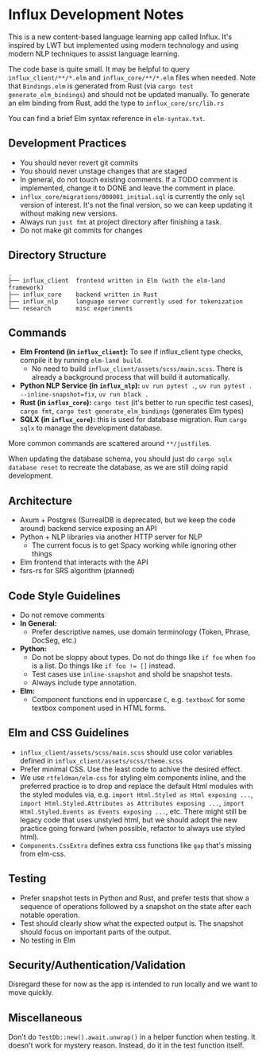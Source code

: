 # Influx Development Notes

This is a new content-based language learning app called Influx. It's inspired by LWT but implemented using modern technology and using modern NLP techniques to assist language learning.

The code base is quite small. It may be helpful to query `influx_client/**/*.elm` and `influx_core/**/*.elm` files when needed. Note that `Bindings.elm` is generated from Rust (via `cargo test generate_elm_bindings`) and should not be updated manually. To generate an elm binding from Rust, add the type to `influx_core/src/lib.rs`

You can find a brief Elm syntax reference in `elm-syntax.txt`.

## Development Practices

- You should never revert git commits
- You should never unstage changes that are staged
- In general, do not touch existing comments. If a TODO comment is implemented, change it to DONE and leave the comment in place.
- `influx_core/migrations/000001_initial.sql` is currently the only `sql` version of interest. It's not the final version, so we can keep updating it without making new versions.
- Always run `just fmt` at project directory after finishing a task.
- Do not make git commits for changes

## Directory Structure

```
.
├── influx_client  frontend written in Elm (with the elm-land framework)
├── influx_core    backend written in Rust
├── influx_nlp     language server currently used for tokenization
└── research       misc experiments
```

## Commands

- **Elm Frontend (in `influx_client`):** To see if influx_client type checks, compile it by running `elm-land build`.
  - No need to build `influx_client/assets/scss/main.scss`. There is already a background process that will build it automatically.
- **Python NLP Service (in `influx_nlp`):** `uv run pytest .`, `uv run pytest . --inline-snapshot=fix`, `uv run black .`
- **Rust (in `influx_core`):** `cargo test` (it's better to run specific test cases), `cargo fmt`, `cargo test generate_elm_bindings` (generates Elm types)
- **SQLX (in `influx_core`):** this is used for database migration. Run `cargo sqlx` to manage the development database.

More common commands are scattered around `**/justfile`s.

When updating the database schema, you should just do `cargo sqlx database reset` to recreate the database, as we are still doing rapid development. 

## Architecture

- Axum + Postgres (SurrealDB is deprecated, but we keep the code around) backend service exposing an API
- Python + NLP libraries via another HTTP server for NLP
  - The current focus is to get Spacy working while ignoring other things
- Elm frontend that interacts with the API
- fsrs-rs for SRS algorithm (planned)

## Code Style Guidelines

- Do not remove comments
- **In General:**
  - Prefer descriptive names, use domain terminology (Token, Phrase, DocSeg, etc.)
- **Python:**
  - Do not be sloppy about types. Do not do things like `if foo` when `foo` is a list. Do things like `if foo != []` instead.
  - Test cases use `inline-snapshot` and shold be snapshot tests.
  - Always include type annotation.
- **Elm:**
  - Component functions end in uppercase `C`, e.g. `textboxC` for some textbox component used in HTML forms.

## Elm and CSS Guidelines

- `influx_client/assets/scss/main.scss` should use color variables defined in `influx_client/assets/scss/theme.scss` 
- Prefer minimal CSS. Use the least code to achive the desired effect.
- We use `rtfeldman/elm-css` for styling elm components inline, and the preferred practice is to drop and replace the default Html modules with the styled modules via, e.g. `import Html.Styled as Html exposing ...`, `import Html.Styled.Attributes as Attributes exposing ...`, `import Html.Styled.Events as Events exposing ...`, etc. There might still be legacy code that uses unstyled html, but we should adopt the new practice going forward (when possible, refactor to always use styled html).
- `Components.CssExtra` defines extra css functions like `gap` that's missing from elm-css.

## Testing

- Prefer snapshot tests in Python and Rust, and prefer tests that show a sequence of operations followed by a snapshot on the state after each notable operation.
- Test should clearly show what the expected output is. The snapshot should focus on important parts of the output.
- No testing in Elm

## Security/Authentication/Validation

Disregard these for now as the app is intended to run locally and we want to move quickly.

## Miscellaneous

Don't do `TestDb::new().await.unwrap()` in a helper function when testing. It doesn't work for mystery reason. Instead, do it in the test function itself.